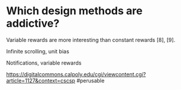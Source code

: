 # Which design methods are addictive?
Variable rewards are more interesting than constant rewards [8], [9].

Infinite scrolling, unit bias

Notifications, variable rewards


https://digitalcommons.calpoly.edu/cgi/viewcontent.cgi?article=1127&context=cscsp #perusable

<!-- {BearID:6780CC16-7E67-4525-98C9-FE8D1E8AAEED-540-000002DCFA02A3E2} -->
